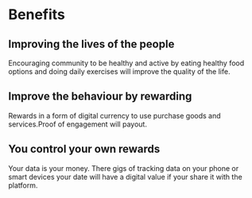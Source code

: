 # Benefits

## Improving the lives of the people
Encouraging community to be healthy and active by eating healthy food options and doing daily exercises will improve the quality of the life.

## Improve the behaviour by rewarding
Rewards in a form of digital currency to use purchase goods and services.Proof of engagement will payout.

## You control your own rewards
Your data is your money. There gigs of tracking data on your phone or smart devices your date will have a digital value if your share it with the platform.


